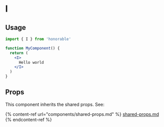 # I

## Usage

```jsx
import { I } from 'honorable'

function MyComponent() {
  return (
    <I>
      Hello world
    </I>
  )
}
```

## Props

This component inherits the shared props. See:

{% content-ref url="components/shared-props.md" %}
[shared-props.md](components/shared-props.md)
{% endcontent-ref %}

